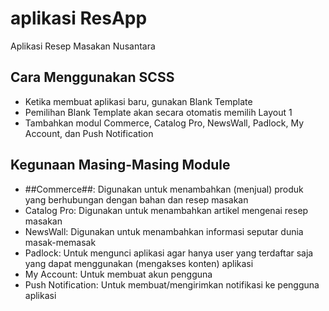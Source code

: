 # aplikasi ResApp

Aplikasi Resep Masakan Nusantara

## Cara Menggunakan SCSS

- Ketika membuat aplikasi baru, gunakan Blank Template
- Pemilihan Blank Template akan secara otomatis memilih Layout 1
- Tambahkan modul Commerce, Catalog Pro, NewsWall, Padlock, My Account, dan Push Notification

## Kegunaan Masing-Masing Module

- ##Commerce##: Digunakan untuk menambahkan (menjual) produk yang berhubungan dengan bahan dan resep masakan
- Catalog Pro: Digunakan untuk menambahkan artikel mengenai resep masakan
- NewsWall: Digunakan untuk menambahkan informasi seputar dunia masak-memasak
- Padlock: Untuk mengunci aplikasi agar hanya user yang terdaftar saja yang dapat menggunakan (mengakses konten) aplikasi
- My Account: Untuk membuat akun pengguna
- Push Notification: Untuk membuat/mengirimkan notifikasi ke pengguna aplikasi
